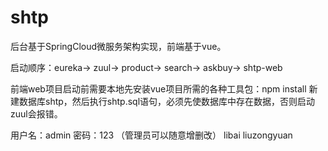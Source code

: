 # shtp

后台基于SpringCloud微服务架构实现，前端基于vue。

启动顺序：eureka-> zuul-> product-> search-> askbuy-> shtp-web

前端web项目启动前需要本地先安装vue项目所需的各种工具包：npm install
新建数据库shtp，然后执行shtp.sql语句，必须先使数据库中存在数据，否则启动zuul会报错。

用户名：admin   密码：123   （管理员可以随意增删改）
libai
liuzongyuan
